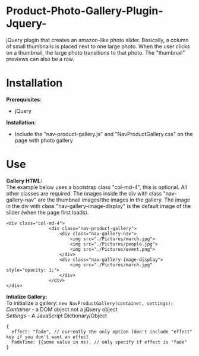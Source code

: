 # Product-Photo-Gallery-Plugin-Jquery-
jQuery plugin that creates an amazon-like photo slider. Basically, a column of small thumbnails is placed next to one large photo. When the user clicks on a thumbnail, the large photo transitions to that photo. The "thumbnail" previews can also be a row.

# Installation

**Prerequisites**:
- jQuery  

**Installation**:
- Include the "nav-product-gallery.js" and "NavProductGallery.css" on the page with photo gallery

# Use
**Gallery HTML:**  
The example below uses a bootstrap class "col-md-4", this is optional. All other classes are required. The images inside the div with class "nav-gallery-nav" are the thumbnail images/the images in the gallery. The image in the div with class "nav-gallery-image-display" is the default image of the slider (when the page first loads).  
```
<div class="col-md-4">
                <div class="nav-product-gallery">
                    <div class="nav-gallery-nav">
                        <img src="./Pictures/march.jpg">
                        <img src="./Pictures/people.jpg">
                        <img src="./Pictures/event.png">
                    </div>
                    <div class="nav-gallery-image-display">
                        <img src="./Pictures/march.jpg" style="opacity: 1;">
                    </div>
                </div>
</div>
```

**Intialize Gallery:**  
To initialize a gallery: ```new NavProductGallery(container, settings);```  
*Container* - a DOM object not a jQuery object  
*Settings* - A JavaScript Dictionary/Object  
```
{
  effect: "fade", // currently the only option (don't include "effect" key if you don't want an effect
  fadeTime: {{some value in ms), // only specify if effect is "fade"
}
```

